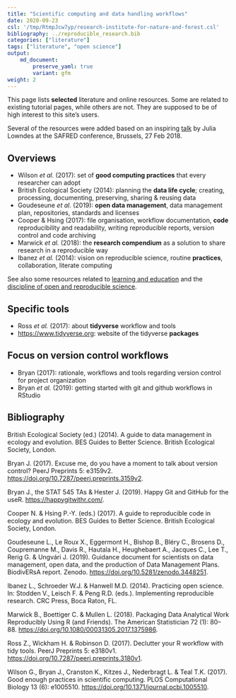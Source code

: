 ```yaml
---
title: "Scientific computing and data handling workflows"
date: 2020-09-23
csl: '/tmp/RtmpJcw7yp/research-institute-for-nature-and-forest.csl'
bibliography: ../reproducible_research.bib
categories: ["literature"]
tags: ["literature", "open science"]
output: 
    md_document:
        preserve_yaml: true
        variant: gfm
weight: 2
---
```


This page lists **selected** literature and online resources. Some are
related to existing tutorial pages, while others are not. They are
supposed to be of high interest to this site’s users.

Several of the resources were added based on an inspiring
[talk](https://docs.google.com/presentation/d/10KkXEv4r3wWtdKvB6RFOPe809eMNldODaRqQxn-jeME/edit?usp=sharing)
by Julia Lowndes at the SAFRED conference, Brussels, 27 Feb 2018.

## Overviews

  - Wilson *et al.* (2017): set of **good computing practices** that
    every researcher can adopt
  - British Ecological Society (2014): planning the **data life cycle**;
    creating, processing, documenting, preserving, sharing & reusing
    data
  - Goudeseune *et al.* (2019): **open data management**, data
    management plan, repositories, standards and licenses
  - Cooper & Hsing (2017): file organisation, workflow documentation,
    **code** reproducibility and readability, writing reproducible
    reports, version control and code archiving
  - Marwick *et al.* (2018): the **research compendium** as a solution
    to share research in a reproducible way
  - Ibanez *et al.* (2014): vision on reproducible science, routine
    **practices**, collaboration, literate computing

See also some resources related to [learning and education](../skills)
and the [discipline of open and reproducible science](../open_science).

## Specific tools

  - Ross *et al.* (2017): about **tidyverse** workflow and tools
  - <https://www.tidyverse.org>: website of the tidyverse **packages**

## Focus on version control workflows

  - Bryan (2017): rationale, workflows and tools regarding version
    control for project organization
  - Bryan *et al.* (2019): getting started with git and github workflows
    in RStudio

## Bibliography

<div id="refs" class="references">

<div id="ref-british_ecological_society_guide_2014">

British Ecological Society (ed.) (2014). A guide to data management in
ecology and evolution. BES Guides to Better Science. British Ecological
Society, London.

</div>

<div id="ref-bryan_excuse_2017">

Bryan J. (2017). Excuse me, do you have a moment to talk about version
control? PeerJ Preprints 5: e3159v2.
<https://doi.org/10.7287/peerj.preprints.3159v2>.

</div>

<div id="ref-bryan_happy_2019">

Bryan J., the STAT 545 TAs & Hester J. (2019). Happy Git and GitHub for
the useR. <https://happygitwithr.com/>.

</div>

<div id="ref-cooper_guide_2017">

Cooper N. & Hsing P.-Y. (eds.) (2017). A guide to reproducible code in
ecology and evolution. BES Guides to Better Science. British Ecological
Society, London.

</div>

<div id="ref-goudeseune_guidance_2019">

Goudeseune L., Le Roux X., Eggermont H., Bishop B., Bléry C., Brosens
D., Coupremanne M., Davis R., Hautala H., Heughebaert A., Jacques C.,
Lee T., Rerig G. & Ungvári J. (2019). Guidance document for scientists
on data management, open data, and the production of Data Management
Plans.  BiodivERsA report. Zenodo.
<https://doi.org/10.5281/zenodo.3448251>.

</div>

<div id="ref-ibanez_practicing_2014">

Ibanez L., Schroeder W.J. & Hanwell M.D. (2014). Practicing open
science. In: Stodden V., Leisch F. & Peng R.D. (eds.). Implementing
reproducible research. CRC Press, Boca Raton, FL.

</div>

<div id="ref-marwick_packaging_2018">

Marwick B., Boettiger C. & Mullen L. (2018). Packaging Data Analytical
Work Reproducibly Using R (and Friends). The American Statistician 72
(1): 80–88. <https://doi.org/10.1080/00031305.2017.1375986>.

</div>

<div id="ref-ross_declutter_2017">

Ross Z., Wickham H. & Robinson D. (2017). Declutter your R workflow with
tidy tools. PeerJ Preprints 5: e3180v1.
<https://doi.org/10.7287/peerj.preprints.3180v1>.

</div>

<div id="ref-wilson_good_2017">

Wilson G., Bryan J., Cranston K., Kitzes J., Nederbragt L. & Teal T.K.
(2017). Good enough practices in scientific computing. PLOS
Computational Biology 13 (6): e1005510.
<https://doi.org/10.1371/journal.pcbi.1005510>.

</div>

</div>
